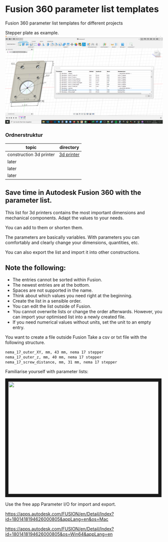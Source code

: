 # Fusion 360 parameter list templates
Fusion 360 parameter list templates for different projects

Stepper plate as example.
![Example with stepper plate](/images/Fusion_360_Parameter_List.png)


### Ordnerstruktur
| topic    | 	directory |
| ------------- | ------------- |
| construction 3d printer | [3d printer](/3d%20printer/) |
| later | |
| later | |
| later | |

## Save time in Autodesk Fusion 360 with the parameter list.

This list for 3d printers contains the most important dimensions and mechanical components.
Adapt the values to your needs.

You can add to them or shorten them.

The parameters are basically variables.
With parameters you can comfortably and clearly change your dimensions, quantities, etc.

You can also export the list and import it into other constructions.

## Note the following:
- The entries cannot be sorted within Fusion.
- The newest entries are at the bottom.
- Spaces are not supported in the name.
- Think about which values you need right at the beginning.
- Create the list in a sensible order.
- You can edit the list outside of Fusion.
- You cannot overwrite lists or change the order afterwards. However, you can import your optimised list into a newly created file.
- If you need numerical values without units, set the unit to an empty entry.


You want to create a file outside Fusion
Take a csv or txt file with the following structure.

```
nema_17_outer_XY, mm, 43 mm, nema 17 stepper
nema_17_outer_z, mm, 40 mm, nema 17 stepper
nema_17_screw_distance, mm, 31 mm, nema 17 stepper
```

Familiarise yourself with parameter lists:


<a href="https://www.youtube.com/watch?v=UVtEG_FXKow
" target="_blank"><img src="https://www.youtube.com/watch?v=UVtEG_FXKow" 
alt="" width="480" height="360" border="10" /></a>



Use the free app Parameter I/O for import and export.

https://apps.autodesk.com/FUSION/en/Detail/Index?id=1801418194626000805&appLang=en&os=Mac

https://apps.autodesk.com/FUSION/en/Detail/Index?id=1801418194626000805&os=Win64&appLang=en

